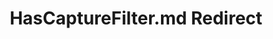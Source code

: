 ---
title: HasCaptureFilter.md Redirect
redirect_to: /Pages/StereoKit/Renderer/HasCaptureFilter.html
---